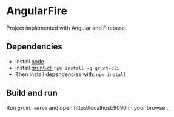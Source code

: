 # AngularFire
Project implemented with Angular and Firebase.

## Dependencies

* install [node](http://nodejs.org)
* install [grunt-cli](https://github.com/gruntjs/grunt-cli) `npm install -g grunt-cli`
* Then install dependencies with: `npm install`

## Build and run

Run `grunt serve` and open http://localhost:9090 in your browser.